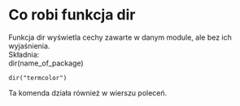 # Co robi funkcja dir  
Funkcja dir wyświetla cechy zawarte w danym module, ale bez ich wyjaśnienia.  
Składnia:  
dir(name_of_package)  

```
dir("termcolor")
```
  
Ta komenda działa również w wierszu poleceń.
